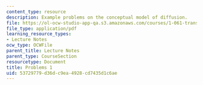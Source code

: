 ```yaml
---
content_type: resource
description: Example problems on the conceptual model of diffusion.
file: https://ol-ocw-studio-app-qa.s3.amazonaws.com/courses/1-061-transport-processes-in-the-environment-fall-2008/53729779d36dc9ea4928cd7435d1c6ae_problems1.pdf
file_type: application/pdf
learning_resource_types:
- Lecture Notes
ocw_type: OCWFile
parent_title: Lecture Notes
parent_type: CourseSection
resourcetype: Document
title: Problems 1
uid: 53729779-d36d-c9ea-4928-cd7435d1c6ae
---
```

